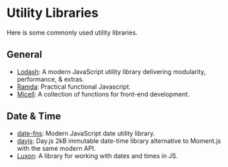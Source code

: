 # Utility Libraries

Here is some commonly used utility libraries.

## General

* [Lodash](https://github.com/lodash/lodash): A modern JavaScript utility library delivering modularity, performance, & extras.
* [Ramda](https://github.com/ramda/ramda): Practical functional Javascript.
* [Micell](https://github.com/micell/micell): A collection of functions for front-end development.

## Date & Time

* [date-fns](https://github.com/date-fns/date-fns):  Modern JavaScript date utility library.
* [dayjs](https://github.com/iamkun/dayjs/): Day.js 2kB immutable date-time library alternative to Moment.js with the same modern API.
* [Luxon](https://github.com/moment/luxon): A library for working with dates and times in JS.

